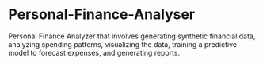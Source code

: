 # Personal-Finance-Analyser
Personal Finance Analyzer that involves generating synthetic financial data, analyzing spending patterns, visualizing the data, training a predictive model to forecast expenses, and generating reports.
